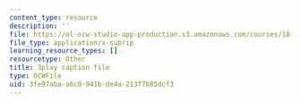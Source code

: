```yaml
---
content_type: resource
description: ''
file: https://ol-ocw-studio-app-production.s3.amazonaws.com/courses/18-06sc-linear-algebra-fall-2011/3fe97abaa6c0941bde4a213f7b85dcf3_zWxhmBCdvFs.srt
file_type: application/x-subrip
learning_resource_types: []
resourcetype: Other
title: 3play caption file
type: OCWFile
uid: 3fe97aba-a6c0-941b-de4a-213f7b85dcf3
---
```

